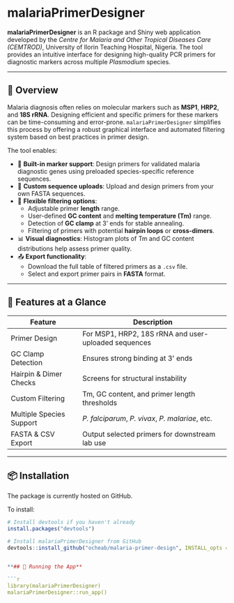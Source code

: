 # malariaPrimerDesigner

**malariaPrimerDesigner** is an R package and Shiny web application developed by the *Centre for Malaria and Other Tropical Diseases Care (CEMTROD)*, University of Ilorin Teaching Hospital, Nigeria. The tool provides an intuitive interface for designing high-quality PCR primers for diagnostic markers across multiple *Plasmodium* species.

---

## 🔬 Overview

Malaria diagnosis often relies on molecular markers such as **MSP1**, **HRP2**, and **18S rRNA**. Designing efficient and specific primers for these markers can be time-consuming and error-prone. `malariaPrimerDesigner` simplifies this process by offering a robust graphical interface and automated filtering system based on best practices in primer design.

The tool enables:

- 📂 **Built-in marker support**: Design primers for validated malaria diagnostic genes using preloaded species-specific reference sequences.
- 📁 **Custom sequence uploads**: Upload and design primers from your own FASTA sequences.
- 🧬 **Flexible filtering options**:
  - Adjustable primer **length** range.
  - User-defined **GC content** and **melting temperature (Tm)** range.
  - Detection of **GC clamp** at 3’ ends for stable annealing.
  - Filtering of primers with potential **hairpin loops** or **cross-dimers**.
- 📊 **Visual diagnostics**: Histogram plots of Tm and GC content distributions help assess primer quality.
- 📤 **Export functionality**:
  - Download the full table of filtered primers as a `.csv` file.
  - Select and export primer pairs in **FASTA** format.

---

## 🧪 Features at a Glance

| Feature                  | Description                                                 |
|--------------------------|-------------------------------------------------------------|
| Primer Design            | For MSP1, HRP2, 18S rRNA and user-uploaded sequences        |
| GC Clamp Detection       | Ensures strong binding at 3' ends                           |
| Hairpin & Dimer Checks   | Screens for structural instability                          |
| Custom Filtering         | Tm, GC content, and primer length thresholds                |
| Multiple Species Support | *P. falciparum*, *P. vivax*, *P. malariae*, etc.            |
| FASTA & CSV Export       | Output selected primers for downstream lab use              |

---

## 📦 Installation

The package is currently hosted on GitHub.

To install:

```r
# Install devtools if you haven't already
install.packages("devtools")

# Install malariaPrimerDesigner from GitHub
devtools::install_github("ocheab/malaria-primer-design", INSTALL_opts = "--no-staged-install")


**## 🧪 Running the App**

```r
library(malariaPrimerDesigner)
malariaPrimerDesigner::run_app()

